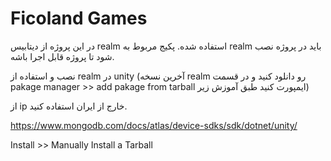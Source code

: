 # Ficoland Games
در این پروژه از دیتابیس realm استفاده شده. پکیج مربوط به realm باید در پروژه نصب شود تا پروژه قابل اجرا باشه.
 
نصب و استفاده از realm در unity (آخرین نسخه realm رو دانلود کنید و در قسمت  pakage manager >> add pakage from tarball ایمپورت کنید طبق آموزش زیر)

از ip خارج از ایران استفاده کنید.

https://www.mongodb.com/docs/atlas/device-sdks/sdk/dotnet/unity/

Install >> Manually Install a Tarball
